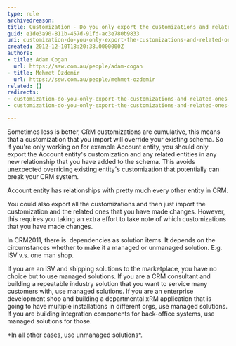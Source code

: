 ```yaml
---
type: rule
archivedreason: 
title: Customization - Do you only export the customizations and related ones that you have made?
guid: e1de3a90-811b-457d-91fd-ac3e780b9833
uri: customization-do-you-only-export-the-customizations-and-related-ones-that-you-have-made-(only-for-crm-4-0)
created: 2012-12-10T18:20:38.0000000Z
authors:
- title: Adam Cogan
  url: https://ssw.com.au/people/adam-cogan
- title: Mehmet Ozdemir
  url: https://ssw.com.au/people/mehmet-ozdemir
related: []
redirects:
- customization-do-you-only-export-the-customizations-and-related-ones-that-you-have-made-(only-for-crm-4-0)
- customization-do-you-only-export-the-customizations-and-related-ones-that-you-have-made

---
```


Sometimes less is better, CRM customizations are cumulative, this means that a customization that you import will override your existing schema. So if you're only working on for example Account entity, you should only export the Account entity's customization and any related entities in any new relationship that you have added to the schema. This avoids unexpected overriding existing entity's customization that potentially can break your CRM system.

<!--endintro-->

Account entity has relationships with pretty much every other entity in CRM.

You could also export all the customizations and then just import the customization and the related ones that you have made changes. However, this requires you taking an extra effort to take note of which customizations that you have made changes.

In CRM2011, there is  dependencies as solution items. It depends on the circumstances whether to make it a managed or unmanaged solution. E.g. ISV v.s. one man shop.

If you are an ISV and shipping solutions to the marketplace, you have no choice but to use managed solutions. If you are a CRM consultant and building a repeatable industry solution that you want to service many customers with, use managed solutions. If you are an enterprise development shop and building a departmental xRM application that is going to have multiple installations in different orgs, use managed solutions. If you are building integration components for back-office systems, use managed solutions for those.

\*In all other cases, use unmanaged solutions\*.
